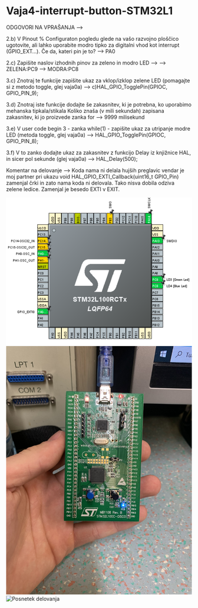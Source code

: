# Vaja4-interrupt-button-STM32L1

ODGOVORI NA VPRAŠANJA -->

2.b) V Pinout % Configuraton pogledu glede na vašo razvojno ploščico ugotovite, ali lahko uporabite modro tipko za digitalni vhod kot interrupt (GPIO_EXT…). Če da, kateri pin je to?
--> PA0

2.c) Zapišite naslov izhodnih pinov za zeleno in modro LED --> 
--> ZELENA:PC9
--> MODRA:PC8

3.c) Znotraj te funkcije zapišite ukaz za vklop/izklop zelene LED (pomagajte si z metodo toggle, glej vaja0a)  --> c)HAL_GPIO_TogglePin(GPIOC, GPIO_PIN_9);

3.d) Znotraj iste funkcije dodajte še zakasnitev, ki je potrebna, ko uporabimo mehanska tipkala/stikala
Koliko znaša (v mili sekundah) zapisana zakasnitev, ki jo proizvede zanka for --> 9999 milisekund

3.e) V user code begin 3 - zanka while(1) - zapišite ukaz za utripanje modre LED (metoda toggle, glej vaja0a) --> HAL_GPIO_TogglePin(GPIOC, GPIO_PIN_8);

3.f) V to zanko dodajte ukaz za zakasnitev z funkcijo Delay iz knjižnice HAL, in sicer pol sekunde (glej vaja0a) --> HAL_Delay(500);

Komentar na delovanje --> Koda nama ni delala hujših preglavic vendar je moj partner pri ukazu void HAL_GPIO_EXTI_Callback(uint16_t GPIO_Pin) zamenjal črki in zato nama koda ni delovala. Tako nisva dobila odziva zelene ledice. Zamenjal je besedo EXTI v EXIT. 

![Mikroprocesor](https://raw.githubusercontent.com/bozoslapy/Vaja4-interrupt-button-STM32L1/90ef2f4b70a8dd5ac03f4841e41f66e7447152b4/pinout%204.PNG)
![Slika vezja](https://raw.githubusercontent.com/bozoslapy/Vaja4-interrupt-button-STM32L1/d9fa6cbd6677b1e56a2c8a92892f928637ae3a6d/IMG_0408.jpg)
![Posnetek delovanja]()
